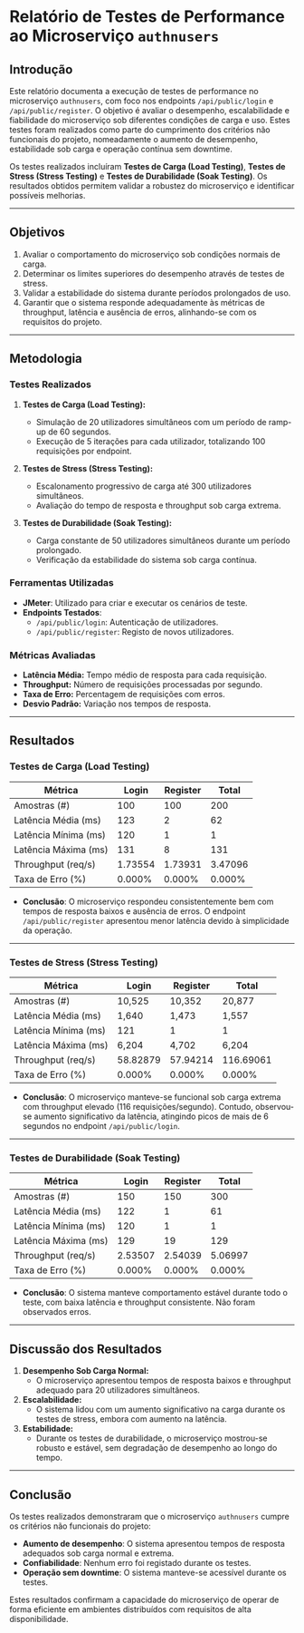 
# **Relatório de Testes de Performance ao Microserviço `authnusers`**

## **Introdução**
Este relatório documenta a execução de testes de performance no microserviço `authnusers`, com foco nos endpoints `/api/public/login` e `/api/public/register`. O objetivo é avaliar o desempenho, escalabilidade e fiabilidade do microserviço sob diferentes condições de carga e uso. Estes testes foram realizados como parte do cumprimento dos critérios não funcionais do projeto, nomeadamente o aumento de desempenho, estabilidade sob carga e operação contínua sem downtime.

Os testes realizados incluíram **Testes de Carga (Load Testing)**, **Testes de Stress (Stress Testing)** e **Testes de Durabilidade (Soak Testing)**. Os resultados obtidos permitem validar a robustez do microserviço e identificar possíveis melhorias.

---

## **Objetivos**
1. Avaliar o comportamento do microserviço sob condições normais de carga.
2. Determinar os limites superiores do desempenho através de testes de stress.
3. Validar a estabilidade do sistema durante períodos prolongados de uso.
4. Garantir que o sistema responde adequadamente às métricas de throughput, latência e ausência de erros, alinhando-se com os requisitos do projeto.

---

## **Metodologia**

### **Testes Realizados**
1. **Testes de Carga (Load Testing):**
   - Simulação de 20 utilizadores simultâneos com um período de ramp-up de 60 segundos.
   - Execução de 5 iterações para cada utilizador, totalizando 100 requisições por endpoint.

2. **Testes de Stress (Stress Testing):**
   - Escalonamento progressivo de carga até 300 utilizadores simultâneos.
   - Avaliação do tempo de resposta e throughput sob carga extrema.

3. **Testes de Durabilidade (Soak Testing):**
   - Carga constante de 50 utilizadores simultâneos durante um período prolongado.
   - Verificação da estabilidade do sistema sob carga contínua.

### **Ferramentas Utilizadas**
- **JMeter**: Utilizado para criar e executar os cenários de teste.
- **Endpoints Testados**:
  - `/api/public/login`: Autenticação de utilizadores.
  - `/api/public/register`: Registo de novos utilizadores.

### **Métricas Avaliadas**
- **Latência Média:** Tempo médio de resposta para cada requisição.
- **Throughput:** Número de requisições processadas por segundo.
- **Taxa de Erro:** Percentagem de requisições com erros.
- **Desvio Padrão:** Variação nos tempos de resposta.

---

## **Resultados**

### **Testes de Carga (Load Testing)**
| Métrica            | Login            | Register         | Total            |
|--------------------|------------------|------------------|------------------|
| Amostras (#)       | 100              | 100              | 200              |
| Latência Média (ms)| 123              | 2                | 62               |
| Latência Mínima (ms)| 120             | 1                | 1                |
| Latência Máxima (ms)| 131             | 8                | 131              |
| Throughput (req/s) | 1.73554          | 1.73931          | 3.47096          |
| Taxa de Erro (%)   | 0.000%           | 0.000%           | 0.000%           |

- **Conclusão**: O microserviço respondeu consistentemente bem com tempos de resposta baixos e ausência de erros. O endpoint `/api/public/register` apresentou menor latência devido à simplicidade da operação.

---

### **Testes de Stress (Stress Testing)**
| Métrica            | Login            | Register         | Total            |
|--------------------|------------------|------------------|------------------|
| Amostras (#)       | 10,525           | 10,352           | 20,877           |
| Latência Média (ms)| 1,640            | 1,473            | 1,557            |
| Latência Mínima (ms)| 121             | 1                | 1                |
| Latência Máxima (ms)| 6,204           | 4,702            | 6,204            |
| Throughput (req/s) | 58.82879         | 57.94214         | 116.69061        |
| Taxa de Erro (%)   | 0.000%           | 0.000%           | 0.000%           |

- **Conclusão**: O microserviço manteve-se funcional sob carga extrema com throughput elevado (116 requisições/segundo). Contudo, observou-se aumento significativo da latência, atingindo picos de mais de 6 segundos no endpoint `/api/public/login`.

---

### **Testes de Durabilidade (Soak Testing)**
| Métrica            | Login            | Register         | Total            |
|--------------------|------------------|------------------|------------------|
| Amostras (#)       | 150              | 150              | 300              |
| Latência Média (ms)| 122              | 1                | 61               |
| Latência Mínima (ms)| 120             | 1                | 1                |
| Latência Máxima (ms)| 129             | 19               | 129              |
| Throughput (req/s) | 2.53507          | 2.54039          | 5.06997          |
| Taxa de Erro (%)   | 0.000%           | 0.000%           | 0.000%           |

- **Conclusão**: O sistema manteve comportamento estável durante todo o teste, com baixa latência e throughput consistente. Não foram observados erros.

---

## **Discussão dos Resultados**
1. **Desempenho Sob Carga Normal:**
   - O microserviço apresentou tempos de resposta baixos e throughput adequado para 20 utilizadores simultâneos.
2. **Escalabilidade:**
   - O sistema lidou com um aumento significativo na carga durante os testes de stress, embora com aumento na latência.
3. **Estabilidade:**
   - Durante os testes de durabilidade, o microserviço mostrou-se robusto e estável, sem degradação de desempenho ao longo do tempo.

---

## **Conclusão**
Os testes realizados demonstraram que o microserviço `authnusers` cumpre os critérios não funcionais do projeto:
- **Aumento de desempenho**: O sistema apresentou tempos de resposta adequados sob carga normal e extrema.
- **Confiabilidade**: Nenhum erro foi registado durante os testes.
- **Operação sem downtime**: O sistema manteve-se acessível durante os testes.

Estes resultados confirmam a capacidade do microserviço de operar de forma eficiente em ambientes distribuídos com requisitos de alta disponibilidade.


